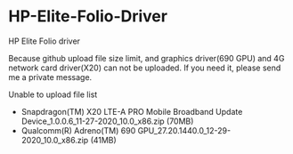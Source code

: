 # HP-Elite-Folio-Driver
HP Elite Folio driver

Because github upload file size limit, and graphics driver(690 GPU) and 4G network card driver(X20) can not be uploaded. If you need it, please send me a private message.

Unable to upload file list
- Snapdragon(TM) X20 LTE-A PRO Mobile Broadband Update Device_1.0.0.6_11-27-2020_10.0_x86.zip (70MB)
- Qualcomm(R) Adreno(TM) 690 GPU_27.20.1440.0_12-29-2020_10.0_x86.zip (41MB)
